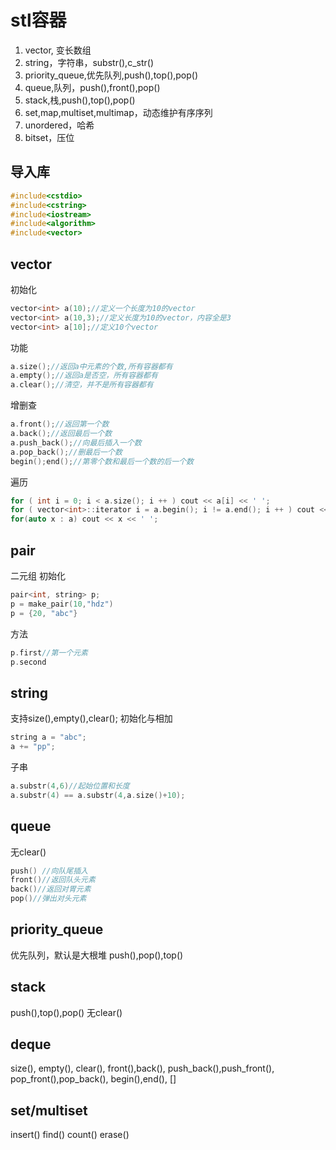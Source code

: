 # stl容器
1. vector, 变长数组
2. string，字符串，substr(),c_str()
3. priority_queue,优先队列,push(),top(),pop()
4. queue,队列，push(),front(),pop()
5. stack,栈,push(),top(),pop()
6. set,map,multiset,multimap，动态维护有序序列
7. unordered，哈希
8. bitset，压位
   
## 导入库
```cpp
#include<cstdio>
#include<cstring>
#include<iostream>
#include<algorithm>
#include<vector>
```
## vector
初始化
```cpp
vector<int> a(10);//定义一个长度为10的vector
vector<int> a(10,3);//定义长度为10的vector，内容全是3
vector<int> a[10];//定义10个vector
```
功能
```cpp
a.size();//返回a中元素的个数,所有容器都有
a.empty();//返回a是否空，所有容器都有
a.clear();//清空，并不是所有容器都有
```
增删查
```cpp
a.front();//返回第一个数
a.back();//返回最后一个数
a.push_back();//向最后插入一个数
a.pop_back();//删最后一个数
begin();end();//第零个数和最后一个数的后一个数
```
遍历
```cpp
for ( int i = 0; i < a.size(); i ++ ) cout << a[i] << ' ';
for ( vector<int>::iterator i = a.begin(); i != a.end(); i ++ ) cout << *i << ' '; 
for(auto x : a) cout << x << ' ';
```

## pair
二元组
初始化
```cpp
pair<int, string> p;
p = make_pair(10,"hdz")
p = {20, "abc"}
```
方法
```cpp
p.first//第一个元素
p.second
```

## string
支持size(),empty(),clear();
初始化与相加
```cpp
string a = "abc";
a += "pp";
```
子串
```cpp
a.substr(4,6)//起始位置和长度 
a.substr(4) == a.substr(4,a.size()+10);
```
## queue
无clear()
```cpp
push() //向队尾插入
front()//返回队头元素
back()//返回对胃元素
pop()//弹出对头元素
```

## priority_queue
优先队列，默认是大根堆
push(),pop(),top()

## stack
push(),top(),pop()
无clear()

## deque
size(),
empty(),
clear(),
front(),back(),
push_back(),push_front(),
pop_front(),pop_back(),
begin(),end(),
[]

## set/multiset
insert()
find()
count()
erase()